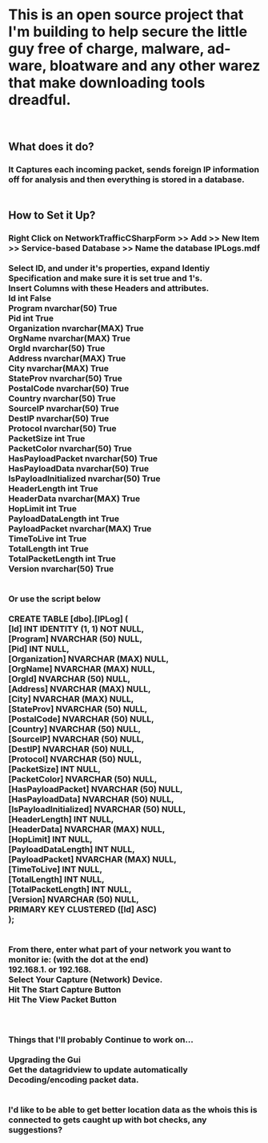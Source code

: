 <h1> This is an open source project that I'm building to help secure the little guy free of charge, malware, ad-ware, bloatware and any other warez that make downloading tools dreadful.
    <br>
    <br>
  <h2>What does it do?
    <h3>It Captures each incoming packet, sends foreign IP information off for analysis and then everything is stored in a database.
      <br>
      <br>
  <h2> How to Set it Up?
    <h3> Right Click on NetworkTrafficCSharpForm >> Add >> New Item >> Service-based Database >> Name the database IPLogs.mdf <br>
      <br>
      Select ID, and under it's properties, expand Identiy Specification and make sure it is set true and 1's.
      <br>
      Insert Columns with these Headers and attributes.
      <br>
  Id int	False	<br>
	Program	nvarchar(50)	True	<br>
	Pid	int	True	<br>
	Organization	nvarchar(MAX)	True	<br>
	OrgName	nvarchar(MAX)	True	<br>
	OrgId	nvarchar(50)	True	<br>
	Address	nvarchar(MAX)	True	<br>
	City	nvarchar(MAX)	True	<br>
	StateProv	nvarchar(50)	True	<br>
	PostalCode	nvarchar(50)	True	<br>
	Country	nvarchar(50)	True	<br>
	SourceIP	nvarchar(50)	True	<br>
	DestIP	nvarchar(50)	True	<br>
	Protocol	nvarchar(50)	True	<br>
	PacketSize	int	True	<br>
	PacketColor	nvarchar(50)	True	<br>
	HasPayloadPacket	nvarchar(50)	True	<br>
	HasPayloadData	nvarchar(50)	True	<br>
	IsPayloadInitialized	nvarchar(50)	True	<br>
	HeaderLength	int	True	<br>
	HeaderData	nvarchar(MAX)	True	<br>
	HopLimit	int	True	<br>
	PayloadDataLength	int	True	<br>
	PayloadPacket	nvarchar(MAX)	True	<br>
	TimeToLive	int	True	<br>
	TotalLength	int	True	<br>
	TotalPacketLength	int	True	<br>
	Version	nvarchar(50)	True	<br>
<br>
    <br>  
      Or use the script below
      <br>
      <br>
      CREATE TABLE [dbo].[IPLog] ( <br>
    [Id]                   INT            IDENTITY (1, 1) NOT NULL, <br>
    [Program]              NVARCHAR (50)  NULL,<br>
    [Pid]                  INT            NULL,<br>
    [Organization]         NVARCHAR (MAX) NULL,<br>
    [OrgName]              NVARCHAR (MAX) NULL,<br>
    [OrgId]                NVARCHAR (50)  NULL,<br>
    [Address]              NVARCHAR (MAX) NULL,<br>
    [City]                 NVARCHAR (MAX) NULL,<br>
    [StateProv]            NVARCHAR (50)  NULL,<br>
    [PostalCode]           NVARCHAR (50)  NULL,<br>
    [Country]              NVARCHAR (50)  NULL,<br>
    [SourceIP]             NVARCHAR (50)  NULL,<br>
    [DestIP]               NVARCHAR (50)  NULL,<br>
    [Protocol]             NVARCHAR (50)  NULL,<br>
    [PacketSize]           INT            NULL,<br>
    [PacketColor]          NVARCHAR (50)  NULL,<br>
    [HasPayloadPacket]     NVARCHAR (50)  NULL,<br>
    [HasPayloadData]       NVARCHAR (50)  NULL,<br>
    [IsPayloadInitialized] NVARCHAR (50)  NULL,<br>
    [HeaderLength]         INT            NULL,<br>
    [HeaderData]           NVARCHAR (MAX) NULL,<br>
    [HopLimit]             INT            NULL,<br>
    [PayloadDataLength]    INT            NULL,<br>
    [PayloadPacket]        NVARCHAR (MAX) NULL,<br>
    [TimeToLive]           INT            NULL,<br>
    [TotalLength]          INT            NULL,<br>
    [TotalPacketLength]    INT            NULL,<br>
    [Version]              NVARCHAR (50)  NULL,<br>
    PRIMARY KEY CLUSTERED ([Id] ASC)<br>
);<br>
      <br>
      <br>
      From there, enter what part of your network you want to monitor ie: (with the dot at the end)<br>
      192.168.1. or 192.168.<br>
      Select Your Capture (Network) Device.<br>
      Hit The Start Capture Button<br>
      Hit The View Packet Button<br>
      <br>
      <br>
      <br>
      Things that I'll probably Continue to work on...<br>
      <br>
      Upgrading the Gui<br>
      Get the datagridview to update automatically<br>
      Decoding/encoding packet data.<br>
      <br>
      <br>
      I'd like to be able to get better location data as the whois this is connected to gets caught up with bot checks, any suggestions?<br>
      <br>
   
      
    
      
